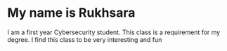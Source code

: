 <!DOCTYPE html>

<html>
<head>
  
   <title>My Personal Introduction</title>

   <style>
      body {#f44336;}

      h1 {#e91e63;}

      p {#73b36f;}
   </style>

</head>
<body>
  
  <h1>My name is Rukhsara</h1>

  <p>I am a first year Cybersecurity student. This class is a requirement for my degree. 
I find this class to be very interesting and fun</p>

</body>
</html>

